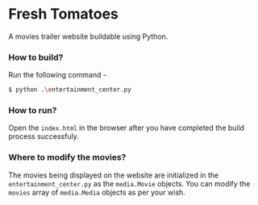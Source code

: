 # Fresh Tomatoes

A movies trailer website buildable using Python.

### How to build?

Run the following command -
```sh
$ python .\entertainment_center.py
```

### How to run?

Open the `index.html` in the browser after you have completed the build process successfuly.

### Where to modify the movies?

The movies being displayed on the website are initialized in the `entertainment_center.py` as the `media.Movie` objects.
You can modify the `movies` array of `media.Media` objects as per your wish.